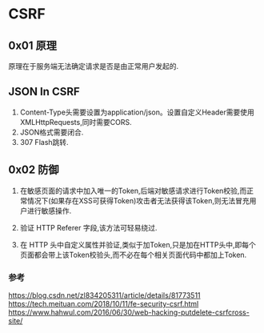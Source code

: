 # CSRF

## 0x01 原理

原理在于服务端无法确定请求是否是由正常用户发起的.
## JSON In CSRF
1. Content-Type头需要设置为application/json。设置自定义Header需要使用XMLHttpRequests,同时需要CORS.
2. JSON格式需要闭合.
3. 307 Flash跳转.
## 0x02 防御

1. 在敏感页面的请求中加入唯一的Token,后端对敏感请求进行Token校验,而正常情况下(如果存在XSS可获得Token)攻击者无法获得该Token,则无法冒充用户进行敏感操作.

2. 验证 HTTP Referer 字段,该方法可轻易绕过.

3. 在 HTTP 头中自定义属性并验证,类似于加Token,只是加在HTTP头中,即每个页面都会带上该Token校验头,而不必在每个相关页面代码中都加上Token.

### 参考

https://blog.csdn.net/zl834205311/article/details/81773511
https://tech.meituan.com/2018/10/11/fe-security-csrf.html
https://www.hahwul.com/2016/06/30/web-hacking-putdelete-csrfcross-site/